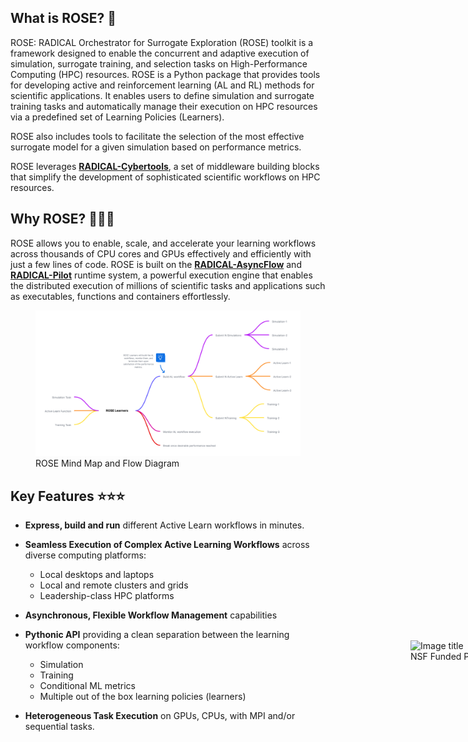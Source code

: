 ## What is ROSE? 🌹

ROSE: RADICAL Orchestrator for Surrogate Exploration (ROSE) toolkit is a framework designed to enable the concurrent and adaptive execution of simulation, surrogate training, and selection tasks on High-Performance Computing (HPC) resources. ROSE is a Python package that provides tools for developing active and reinforcement learning (AL and RL) methods for scientific applications. It enables users to define simulation and surrogate training tasks and automatically manage their execution on HPC resources via a predefined set of Learning Policies (Learners).

ROSE also includes tools to facilitate the selection of the most effective surrogate model for a given simulation based on performance metrics.

ROSE leverages [**RADICAL-Cybertools**](https://radical-cybertools.github.io), a set of middleware building blocks that simplify the development of sophisticated scientific workflows on HPC resources.


## Why ROSE? 🚀🚀🚀
ROSE allows you to enable, scale, and accelerate your learning workflows across thousands of CPU cores and GPUs effectively and efficiently with just a few lines of code.
ROSE is built on the [**RADICAL-AsyncFlow**](https://radical-cybertools.github.io/radical.asyncflow/) and [**RADICAL-Pilot**](https://github.com/radical-cybertools/radical.pilot) runtime system, a powerful execution engine that enables the distributed execution of millions of scientific tasks and applications such as executables, functions and containers effortlessly.


<figure markdown="span" style="position: relative;">
  <img src="assets/rose_mind_flow.png" alt="">
  <figcaption>ROSE Mind Map and Flow Diagram</figcaption>
</figure>


## Key Features ⭐⭐⭐

- **Express, build and run** different Active Learn workflows in minutes.
- **Seamless Execution of Complex Active Learning Workflows** across diverse computing platforms:
    - Local desktops and laptops
    - Local and remote clusters and grids
    - Leadership-class HPC platforms

- **Asynchronous, Flexible Workflow Management** capabilities

- **Pythonic API** providing a clean separation between the learning workflow components:
    - Simulation
    - Training
    - Conditional ML metrics
    - Multiple out of the box learning policies (learners)

- **Heterogeneous Task Execution** on GPUs, CPUs, with MPI and/or sequential tasks.

<figure markdown="span" style="position: relative; left: 600px; top: -160px">
  <img src="assets/nsf_logo.png" alt="Image title" width="120">
  <figcaption>NSF Funded Project (#2212550)</figcaption>
</figure>

